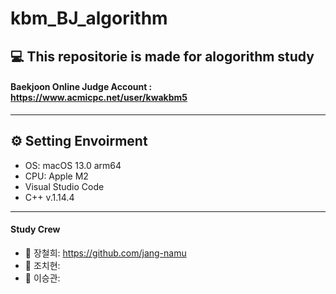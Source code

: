 # kbm_BJ_algorithm
## 💻 This repositorie is made for alogorithm study
#### Baekjoon Online Judge Account : <https://www.acmicpc.net/user/kwakbm5>
---
## ⚙️ Setting Envoirment
- OS: macOS 13.0 arm64
- CPU: Apple M2
- Visual Studio Code
- C++ v.1.14.4
---
#### Study Crew
- 🥸 장철희: <https://github.com/jang-namu>
- 🫤 조치현: 
- 🤪 이승관: 
